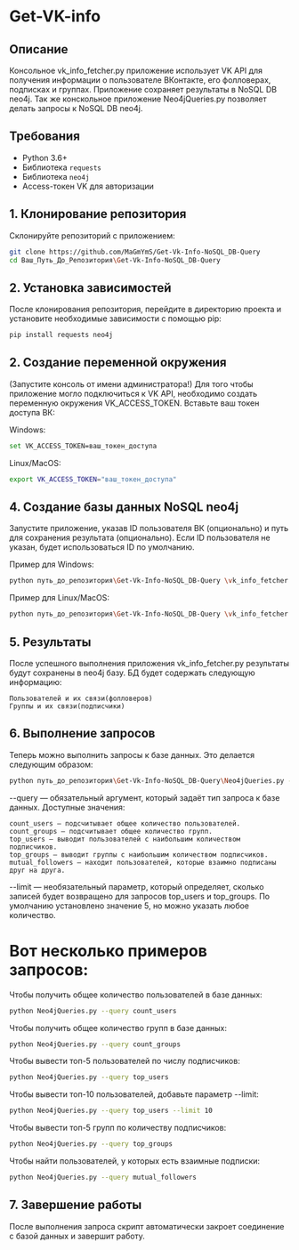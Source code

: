 # Get-VK-info

## Описание
Консольное vk_info_fetcher.py приложение использует VK API для получения информации о пользователе ВКонтакте, его фолловерах, подписках и группах. Приложение сохраняет результаты в NoSQL DB neo4j. Так же конскольное приложение Neo4jQueries.py позволяет делать запросы к NoSQL DB neo4j.

## Требования
- Python 3.6+
- Библиотека `requests`
- Библиотека `neo4j`
- Access-токен VK для авторизации

## 1. Клонирование репозитория

Склонируйте репозиторий с приложением:

```bash
git clone https://github.com/MaGmYmS/Get-Vk-Info-NoSQL_DB-Query
cd Ваш_Путь_До_Репозитория\Get-Vk-Info-NoSQL_DB-Query
```

## 2. Установка зависимостей

После клонирования репозитория, перейдите в директорию проекта и установите необходимые зависимости с помощью pip:

```bash
pip install requests neo4j
```

## 2. Создание переменной окружения

(Запустите консоль от имени администратора!) Для того чтобы приложение могло подключиться к VK API, необходимо создать переменную окружения VK_ACCESS_TOKEN. Вставьте ваш токен доступа ВК:

Windows:
```bash
set VK_ACCESS_TOKEN=ваш_токен_доступа
```

Linux/MacOS:
```bash
export VK_ACCESS_TOKEN="ваш_токен_доступа"
```

## 4. Создание базы данных NoSQL neo4j

Запустите приложение, указав ID пользователя ВК (опционально) и путь для сохранения результата (опционально). Если ID пользователя не указан, будет использоваться ID по умолчанию.

Пример для Windows:
```bash
python путь_до_репозитория\Get-Vk-Info-NoSQL_DB-Query \vk_info_fetcher.py --user_id 1 
```

Пример для Linux/MacOS:
```bash
python путь_до_репозитория\Get-Vk-Info-NoSQL_DB-Query \vk_info_fetcher.py --user_id 1 
```

## 5. Результаты

После успешного выполнения приложения vk_info_fetcher.py результаты будут сохранены в neo4j базу. БД будет содержать следующую информацию:

    Пользователей и их связи(фолловеров)
    Группы и их связи(подписчики)

## 6. Выполнение запросов

Теперь можно выполнить запросы к базе данных. Это делается следующим образом:

```bash
python путь_до_репозитория\Get-Vk-Info-NoSQL_DB-Query\Neo4jQueries.py --query <тип_запроса> [--limit <количество>]
```
--query — обязательный аргумент, который задаёт тип запроса к базе данных. Доступные значения:

    count_users — подсчитывает общее количество пользователей.
    count_groups — подсчитывает общее количество групп.
    top_users — выводит пользователей с наибольшим количеством подписчиков.
    top_groups — выводит группы с наибольшим количеством подписчиков.
    mutual_followers — находит пользователей, которые взаимно подписаны друг на друга.

--limit — необязательный параметр, который определяет, сколько записей будет возвращено для запросов top_users и top_groups. По умолчанию установлено значение 5, но можно указать любое количество.

# Вот несколько примеров запросов:

Чтобы получить общее количество пользователей в базе данных:
```bash
python Neo4jQueries.py --query count_users
```

Чтобы получить общее количество групп в базе данных:
```bash
python Neo4jQueries.py --query count_groups
```

Чтобы вывести топ-5 пользователей по числу подписчиков:
```bash
python Neo4jQueries.py --query top_users
```

Чтобы вывести топ-10 пользователей, добавьте параметр --limit:
```bash
python Neo4jQueries.py --query top_users --limit 10
```

Чтобы вывести топ-5 групп по количеству подписчиков:
```bash
python Neo4jQueries.py --query top_groups
```

Чтобы найти пользователей, у которых есть взаимные подписки:
```bash
python Neo4jQueries.py --query mutual_followers
```

## 7. Завершение работы

После выполнения запроса скрипт автоматически закроет соединение с базой данных и завершит работу.
